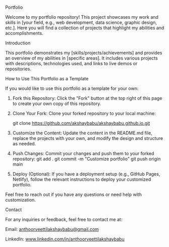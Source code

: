 Portfolio

Welcome to my portfolio repository! This project showcases my work and skills in [your field, e.g., web development, data science, graphic design, etc.]. Here you will find a collection of projects that highlight my abilities and accomplishments.

Introduction

This portfolio demonstrates my [skills/projects/achievements] and provides an overview of my abilities in [specific areas]. It includes various projects with descriptions, technologies used, and links to live demos or repositories.


How to Use This Portfolio as a Template


If you would like to use this portfolio as a template for your own:

1) Fork this Repository: Click the "Fork" button at the top right of this page to create your own copy of this repository.

2) Clone Your Fork: Clone your forked repository to your local machine:

   git clone https://github.com/akshaybabu/akshaybabu.github.io.git

3) Customize the Content: Update the content in the README.md file, replace the projects with your own, and modify the design and structure as needed.

4) Push Changes: Commit your changes and push them to your forked repository:
   git add .
   git commit -m "Customize portfolio"
   git push origin main

5) Deploy (Optional): If you have a deployment setup (e.g., GitHub Pages, Netlify), follow the relevant instructions to deploy your customized portfolio.

Feel free to reach out if you have any questions or need help with customization.


Contact

For any inquiries or feedback, feel free to contact me at:

Email: anthoorveettilakshaybabu@gmail.com

LinkedIn: www.linkedin.com/in/anthoorveettilakshaybabu
